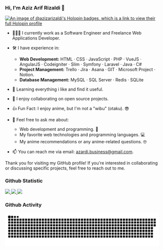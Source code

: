 ### Hi, I'm Aziz Arif Rizaldi 👋
[![An image of @azizarizaldi's Holopin badges, which is a link to view their full Holopin profile](https://holopin.me/azizarizaldi)](https://holopin.io/@azizarizaldi)

 - 👨🏻‍💻 I currently work as a Software Engineer and Freelance Web Applications Developer.
 - 🛠️ I have experience in:
   * **Web Development:** HTML · CSS · JavaScript · PHP · VueJS · AngularJS · Codeigniter · Slim · Symfony · Laravel · Java · C#
   * **Project Management:** Trello · Jira · Asana · GIT · Microsoft Project · Notion.
   * **Database Management:** MySQL · SQL Server · Redis · SQLite
 
 - 🌱 Learning everything i like and find it useful.
 - 👯 I enjoy collaborating on open source projects.
 - 👍 Fun Fact: I enjoy anime, but I'm not a "wibu" (otaku). 😎
 
 - 💬 Feel free to ask me about:
   * Web development and programming. 🚀
   * My favorite web technologies and programming languages. 💻
   * My anime recommendations or any anime-related questions. 🤓

 - 📫 You can reach me via email: [azardi.business@gmail.com](mailto:azardi.business@gmail.com).

Thank you for visiting my GitHub profile! If you're interested in collaborating or discussing specific projects, feel free to reach out to me.

### Github Statistic
<p align="left">
<a href="https://github.com/azizarizaldi">
  <img height="160px" src="https://github-readme-stats.vercel.app/api?username=azizarizaldi&show_icons=true&count_private=true&theme=algolia"/>
  <img height="160px" src="https://github-readme-stats.vercel.app/api/top-langs/?username=azizarizaldi&layout=compact&theme=algolia&hide=shell"/>
  <img height="160px" src="https://github-readme-streak-stats.herokuapp.com/?user=azizarizaldi&theme=algolia"/>
</a>
</p>

### Github Activity
![Snake Animation](https://github.com/azizarizaldi/azizarizaldi/blob/output/github-contribution-grid-snake.svg)
